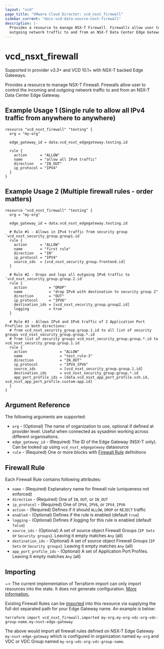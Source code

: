 ```yaml
---
layout: "vcd"
page_title: "VMware Cloud Director: vcd_nsxt_firewall"
sidebar_current: "docs-vcd-data-source-nsxt-firewall"
description: |-
  Provides a resource to manage NSX-T Firewall. Firewalls allow user to control the incoming and 
  outgoing network traffic to and from an NSX-T Data Center Edge Gateway.
---
```


# vcd\_nsxt\_firewall

Supported in provider *v3.3+* and VCD 10.1+ with NSX-T backed Edge Gateways.

Provides a resource to manage NSX-T Firewall. Firewalls allow user to control the incoming and 
outgoing network traffic to and from an NSX-T Data Center Edge Gateway.

## Example Usage 1 (Single rule to allow all IPv4 traffic from anywhere to anywhere)
```hcl
resource "vcd_nsxt_firewall" "testing" {
  org = "my-org"

  edge_gateway_id = data.vcd_nsxt_edgegateway.testing.id

  rule {
    action      = "ALLOW"
    name        = "allow all IPv4 traffic"
    direction   = "IN_OUT"
    ip_protocol = "IPV4"
  }
}
```

## Example Usage 2 (Multiple firewall rules - order matters)
```hcl
resource "vcd_nsxt_firewall" "testing" {
  org = "my-org"

  edge_gateway_id = data.vcd_nsxt_edgegateway.testing.id

  # Rule #1 - Allows in IPv4 traffic from security group `vcd_nsxt_security_group.group1.id`
  rule {
    action      = "ALLOW"
    name        = "first rule"
    direction   = "IN"
    ip_protocol = "IPV4"
    source_ids  = [vcd_nsxt_security_group.frontend.id]
  }

  # Rule #2 - Drops and logs all outgoing IPv6 traffic to `vcd_nsxt_security_group.group.2.id`
  rule {
    action          = "DROP"
    name            = "drop IPv6 with destination to security group 2"
    direction       = "OUT"
    ip_protocol     = "IPV6"
    destination_ids = [vcd_nsxt_security_group.group2.id]
    logging         = true
  }

  # Rule #3 - Allows IPv4 and IPv6 traffic of 2 Application Port Profiles in both directions:
  # from vcd_nsxt_security_group.group.1.id to all list of security groups vcd_nsxt_security_group.group.*.id
  # from list of security groups vcd_nsxt_security_group.group.*.id to vcd_nsxt_security_group.group.1.id
  rule {
    action               = "ALLOW"
    name                 = "test_rule-3"
    direction            = "IN_OUT"
    ip_protocol          = "IPV4_IPV6"
    source_ids           = [vcd_nsxt_security_group.group.1.id]
    destination_ids      = vcd_nsxt_security_group.group.*.id
    app_port_profile_ids = [data.vcd_nsxt_app_port_profile.ssh.id, vcd_nsxt_app_port_profile.custom-app.id]
  }
}
```

## Argument Reference

The following arguments are supported:

* `org` - (Optional) The name of organization to use, optional if defined at provider level. Useful
  when connected as sysadmin working across different organisations.
* `edge_gateway_id` - (Required) The ID of the Edge Gateway (NSX-T only). Can be looked up using
  `vcd_nsxt_edgegateway` datasource
* `rule` - (Required) One or more blocks with [Firewall Rule](#firewall-rule) definitions

<a id="firewall-rule"></a>
## Firewall Rule

Each Firewall Rule contains following attributes:

* `name` - (Required) Explanatory name for firewall rule (uniqueness not enforced)
* `direction` - (Required) One of `IN`, `OUT`, or `IN_OUT`
* `ip_protocol` - (Required) One of `IPV4`,  `IPV6`, or `IPV4_IPV6`
* `action` - (Required) Defines if it should `ALLOW`, `DROP` or `REJECT` traffic
* `enabled` - (Optional) Defines if the rule is enabled (default `true`)
* `logging` - (Optional) Defines if logging for this rule is enabled (default `false`)
* `source_ids` - (Optional) A set of source object Firewall Groups (`IP Sets` or `Security groups`). 
Leaving it empty matches `Any` (all)
* `destination_ids` - (Optional) A set of source object Firewall Groups (`IP Sets` or `Security groups`). 
Leaving it empty matches `Any` (all)
* `app_port_profile_ids` - (Optional) A set of Application Port Profiles. Leaving it empty matches `Any` (all)

## Importing

~> The current implementation of Terraform import can only import resources into the state.
It does not generate configuration. [More information.](https://www.terraform.io/docs/import/)

Existing Firewall Rules can be [imported][docs-import] into this resource
via supplying the full dot separated path for your Edge Gateway name. An example is
below:

[docs-import]: https://www.terraform.io/docs/import/

```
terraform import vcd_nsxt_firewall.imported my-org.my-org-vdc-org-vdc-group-name.my-nsxt-edge-gateway
```

The above would import all firewall rules defined on NSX-T Edge Gateway `my-nsxt-edge-gateway` which
is configured in organization named `my-org` and VDC or VDC Group named
`my-org-vdc-org-vdc-group-name`.
